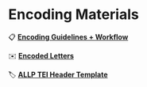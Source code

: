 # Encoding Materials

:clipboard: **[Encoding Guidelines + Workflow](https://github.com/MelissaBradshaw/ALLP/blob/master/encoding/ALLP%20Encoding%20Guidelines%20%2B%20Workflow-2.pdf)**

:envelope: **[Encoded Letters](https://github.com/MelissaBradshaw/ALLP/tree/master/encoding/letters)**

:label: **[ALLP TEI Header Template](https://github.com/MelissaBradshaw/ALLP/blob/master/encoding/ALLP_Header_Template.xml)**
